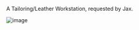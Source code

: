 A Tailoring/Leather Workstation, requested by Jax.

![image](https://user-images.githubusercontent.com/27104963/30941129-0053ab62-a3b2-11e7-9ecf-f6f3881f49b1.png)

